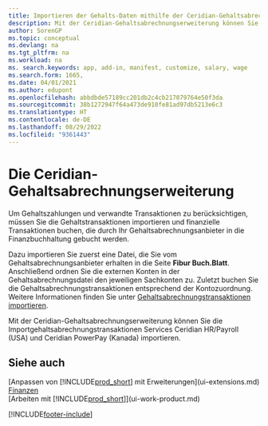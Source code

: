 ```yaml
---
title: Importieren der Gehalts-Daten mithilfe der Ceridian-Gehaltsabrechnungserweiterung
description: Mit der Ceridian-Gehaltsabrechnungserweiterung können Sie die Importgehaltsabrechnungstransaktionen Services Ceridian HR/Payroll (USA) und Ceridian PowerPay (Kanada) importieren.
author: SorenGP
ms.topic: conceptual
ms.devlang: na
ms.tgt_pltfrm: na
ms.workload: na
ms. search.keywords: app, add-in, manifest, customize, salary, wage
ms.search.form: 1665,
ms.date: 04/01/2021
ms.author: edupont
ms.openlocfilehash: abbdbde57189cc201db2c4cb217079764e50f3da
ms.sourcegitcommit: 38b1272947f64a473de910fe81ad97db5213e6c3
ms.translationtype: HT
ms.contentlocale: de-DE
ms.lasthandoff: 08/29/2022
ms.locfileid: "9361443"
---
```

# <a name="the-ceridian-payroll-extension"></a>Die Ceridian-Gehaltsabrechnungserweiterung

Um Gehaltszahlungen und verwandte Transaktionen zu berücksichtigen, müssen Sie die Gehaltstransaktionen importieren und finanzielle Transaktionen buchen, die durch Ihr Gehaltsabrechnungsanbieter in die Finanzbuchhaltung gebucht werden.

Dazu importieren Sie zuerst eine Datei, die Sie vom Gehaltsabrechnungsanbieter erhalten in die Seite **Fibur Buch.Blatt**. Anschließend ordnen Sie die externen Konten in der Gehaltsabrechnungsdatei den jeweiligen Sachkonten zu. Zuletzt buchen Sie die Gehaltsabrechnungstransaktionen entsprechend der Kontozuordnung. Weitere Informationen finden Sie unter [Gehaltsabrechnungstransaktionen importieren](finance-how-import-payroll-transactions.md).

Mit der Ceridian-Gehaltsabrechnungserweiterung können Sie die Importgehaltsabrechnungstransaktionen Services Ceridian HR/Payroll (USA) und Ceridian PowerPay (Kanada) importieren.

## <a name="see-also"></a>Siehe auch

[Anpassen von [!INCLUDE[prod_short](includes/prod_short.md)] mit Erweiterungen](ui-extensions.md)  
[Finanzen](finance.md)  
[Arbeiten mit [!INCLUDE[prod_short](includes/prod_short.md)]](ui-work-product.md)  

[!INCLUDE[footer-include](includes/footer-banner.md)]
